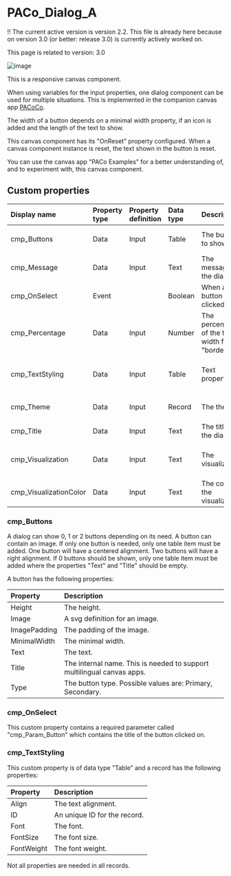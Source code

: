 # PACo_Dialog_A

!! The current active version is version 2.2. This file is already here because on version 3.0 (or better: release 3.0) is currently actively worked on.

This page is related to version: 3.0

![image](https://user-images.githubusercontent.com/35654198/235979899-d2168297-2283-498b-8148-0c03e1828836.png)

This is a responsive canvas component.

When using variables for the input properties, one dialog component can be used for multiple situations. This is implemented in the companion canvas app [PACoCo](./../PACoCo.md).

The width of a button depends on a minimal width property, if an icon is added and the length of the text to show.

This canvas component has its "OnReset" property configured. When a canvas component instance is reset, the text shown in the button is reset.

You can use the canvas app "PACo Examples" for a better understanding of, and to experiment with, this canvas component.

## Custom properties

| Display name | Property type | Property definition | Data type | Description | Memo
| :--- | :--- | :--- | :--- | :--- | :--- |
| cmp_Buttons | Data | Input | Table | The buttons to show. | See the documention on cmp_Buttons below. |
| cmp_Message | Data | Input | Text | The message of the dialog. | |
| cmp_OnSelect | Event | | Boolean | When a button is clicked on. | |
| cmp_Percentage | Data | Input | Number | The percentage of the total width for the "border". | |
| cmp_TextStyling | Data | Input | Table | Text properties. | See the documention on cmp_TextStyling below. |
| cmp_Theme | Data | Input | Record | The theme. | See the documention on theming. |
| cmp_Title | Data | Input | Text | The title of the dialog. | |
| cmp_Visualization | Data | Input | Text | The visualization. | See the documention of component cmp_Visualization_A. |
| cmp_VisualizationColor | Data | Input | Text | The color of the visualization. | |

### cmp_Buttons
A dialog can show 0, 1 or 2 buttons depending on its need. A button can contain an image. If only one button is needed, only one table item must be added. One button will have a centered alignment. Two buttons will have a right alignment. If 0 buttons should be shown, only one table item must be added where the properties "Text" and "Title" should be empty.

A button has the following properties:

| Property | Description |
| :--- | :--- |
| Height | The height. |
| Image | A svg definition for an image. |
| ImagePadding | The padding of the image. |
| MinimalWidth | The minimal width. |
| Text | The text. |
| Title | The internal name. This is needed to support multilingual canvas apps. |
| Type | The button type. Possible values are: Primary, Secondary. |

### cmp_OnSelect
This custom property contains a required parameter called "cmp_Param_Button" which contains the title of the button clicked on.

### cmp_TextStyling
This custom property is of data type "Table" and a record has the following properties:

| Property | Description |
| :--- | :--- |
| Align | The text alignment. |
| ID | An unique ID for the record. |
| Font | The font. |
| FontSize | The font size. |
| FontWeight | The font weight. |

Not all properties are needed in all records.
